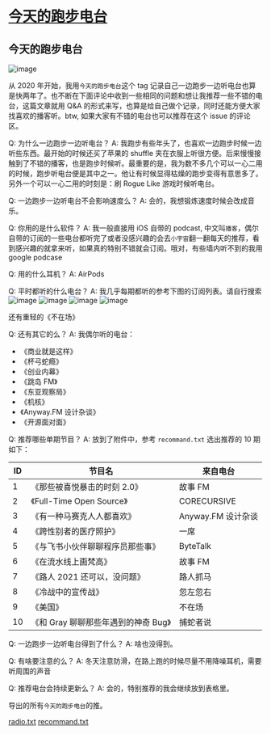 # [今天的跑步电台](https://github.com/yihong0618/gitblog/issues/239)

## 今天的跑步电台

![image](https://user-images.githubusercontent.com/15976103/179441894-1d95d01d-fadb-480b-8015-b85f90316e83.png)

从 2020 年开始，我用`今天的跑步电台`这个 tag 记录自己一边跑步一边听电台也算是快两年了。也不断在下面评论中收到一些相同的问题和想让我推荐一些不错的电台，这篇文章就用 Q&A 的形式来写，也算是给自己做个记录，同时还能方便大家找喜欢的播客听。btw, 如果大家有不错的电台也可以推荐在这个 issue 的评论区。

Q: 为什么一边跑步一边听电台？
A: 我跑步有些年头了，也喜欢一边跑步时候一边听些东西。最开始的时候还买了苹果的 shuffle 夹在衣服上听很方便。后来慢慢接触到了不错的播客，也是跑步时候听。最重要的是，我为数不多几个可以一心二用的时候，跑步听电台便是其中之一。他让有时候显得枯燥的跑步变得有意思多了。另外一个可以一心二用的时刻是：刷 Rogue Like 游戏时候听电台。

Q: 一边跑步一边听电台不会影响速度么？
A: 会的，我想锻炼速度时候会改成音乐。

Q: 你用的是什么软件？
A: 我一般直接用 iOS 自带的 podcast, 中文叫`播客`，偶尔自带的订阅的一些电台都听完了或者没感兴趣的会去`小宇宙`翻一翻每天的推荐，看到感兴趣的就拿来听，如果真的特别不错就会订阅。哦对，有些墙内听不到的我用 google podcase

Q: 用的什么耳机？
A: AirPods

Q: 平时都听的什么电台？
A: 我几乎每期都听的参考下图的订阅列表。请自行搜索
![image](https://user-images.githubusercontent.com/15976103/179443034-af10ac88-2eac-4764-a113-2d2262a6ae5a.png)
![image](https://user-images.githubusercontent.com/15976103/179443012-05c24288-61ec-4669-9a8b-fcf909b5bc26.png)
![image](https://user-images.githubusercontent.com/15976103/179443083-fbf5c44a-6d64-4c04-b14f-a1cc02f035c6.png)
![image](https://user-images.githubusercontent.com/15976103/179443185-c15b117c-adbb-4f64-a463-d045a8dce02f.png)

还有重轻的《不在场》

Q: 还有其它的么？
A: 我偶尔听的电台：

- 《商业就是这样》
- 《杯弓蛇瘾》
- 《创业内幕》
- 《跳岛 FM》
- 《东亚观察局》
- 《机核》
- 《Anyway.FM 设计杂谈》
- 《开源面对面》

Q: 推荐哪些单期节目？
A: 放到了附件中，参考 `recommand.txt` 选出推荐的 10 期如下：

| ID | 节目名 | 来自电台 | 
 | ---- | ---- | ---- | 
|  1  | 《那些被喜悦暴击的时刻 2.0》 |  故事 FM  |
| 2 | 《Full-Time Open Source》 |   CORECURSIVE |
|3 |《有一种马赛克人人都喜欢》   | Anyway.FM 设计杂谈 |
|4|《跨性别者的医疗照护》|     一席 |
|5| 《与飞书小伙伴聊聊程序员那些事》|  ByteTalk |
|6| 《在流水线上画梵高》  |   故事 FM |    
|7|《路人 2021 还可以，没问题》|   路人抓马 |
|8| 《冷战中的宣传战》|   忽左忽右 |
|9| 《美国》|  不在场 |
|10| 《和 Gray 聊聊那些年遇到的神奇 Bug》 |  捕蛇者说|

Q: 一边跑步一边听电台得到了什么？
A: 啥也没得到。

Q: 有啥要注意的么？
A: 冬天注意防滑，在路上跑的时候尽量不用降噪耳机，需要听周围的声音

Q: 推荐电台会持续更新么？
A: 会的，特别推荐的我会继续放到表格里。

导出的所有`今天的跑步电台`的推。

[radio.txt](https://github.com/yihong0618/gitblog/files/9129438/radio.txt)
[recommand.txt](https://github.com/yihong0618/gitblog/files/9129444/recommand.txt)
